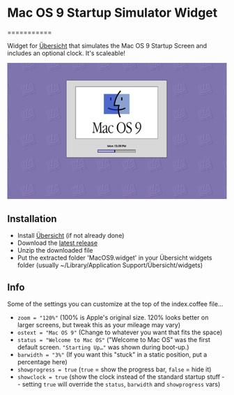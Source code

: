 # Mac OS 9 Startup Simulator Widget
===========

Widget for [Übersicht](http://tracesof.net/uebersicht/) that simulates the Mac OS 9 Startup Screen and includes an optional clock. It's scaleable!

![MacOS9.widget in action](screenshot.png)

## Installation
- Install [Übersicht](http://tracesof.net/uebersicht/) (if not already done)
- Download the [latest release](https://github.com/ericksonstudio/Mac-OS-9-for-Ubersicht/releases)
- Unzip the downloaded file
- Put the extracted folder 'MacOS9.widget' in your Übersicht widgets folder (usually ~/Library/Application Support/Übersicht/widgets)

## Info
Some of the settings you can customize at the top of the index.coffee file...

- `zoom = "120%"` (100% is Apple's original size. 120% looks better on larger screens, but tweak this as your mileage may vary)
- `ostext = "Mac OS 9"` (Change to whatever you want that fits the space)
- `status = "Welcome to Mac OS"` ("Welcome to Mac OS" was the first default screen. `"Starting Up…"` was shown during boot-up.)
- `barwidth = "3%"` (If you want this "stuck" in a static position, put a percentage here)
- `showprogress = true` (`true` = show the progress bar, `false` = hide it)
- `showclock = true` (show the clock instead of the standard startup stuff -- setting `true` will override the `status`, `barwidth` and `showprogress` vars)
